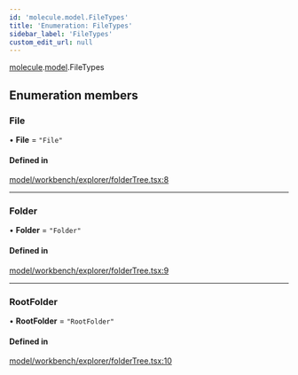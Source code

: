 ```yaml
---
id: 'molecule.model.FileTypes'
title: 'Enumeration: FileTypes'
sidebar_label: 'FileTypes'
custom_edit_url: null
---
```


[molecule](../namespaces/molecule).[model](../namespaces/molecule.model).FileTypes

## Enumeration members

### File

• **File** = `"File"`

#### Defined in

[model/workbench/explorer/folderTree.tsx:8](https://github.com/DTStack/molecule/blob/ff1a27ef/src/model/workbench/explorer/folderTree.tsx#L8)

---

### Folder

• **Folder** = `"Folder"`

#### Defined in

[model/workbench/explorer/folderTree.tsx:9](https://github.com/DTStack/molecule/blob/ff1a27ef/src/model/workbench/explorer/folderTree.tsx#L9)

---

### RootFolder

• **RootFolder** = `"RootFolder"`

#### Defined in

[model/workbench/explorer/folderTree.tsx:10](https://github.com/DTStack/molecule/blob/ff1a27ef/src/model/workbench/explorer/folderTree.tsx#L10)
